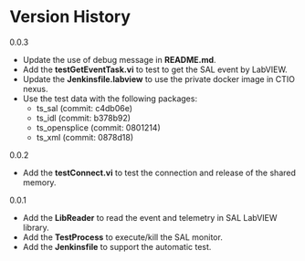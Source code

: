 # Version History

0.0.3

- Update the use of debug message in **README.md**.
- Add the **testGetEventTask.vi** to test to get the SAL event by LabVIEW.
- Update the **Jenkinsfile.labview** to use the private docker image in CTIO nexus.
- Use the test data with the following packages:
  - ts_sal (commit: c4db06e)
  - ts_idl (commit: b378b92)
  - ts_opensplice (commit: 0801214)
  - ts_xml (commit: 0878d18)

0.0.2

- Add the **testConnect.vi** to test the connection and release of the shared memory.

0.0.1

- Add the **LibReader** to read the event and telemetry in SAL LabVIEW library.
- Add the **TestProcess** to execute/kill the SAL monitor.
- Add the **Jenkinsfile** to support the automatic test.

